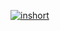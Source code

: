 <a href="https://ibb.co/cKdyTy98"><img src="https://i.ibb.co/LDf0p0yg/inshort.png" alt="inshort" border="0"></a>
